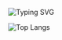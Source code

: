 ![Typing SVG](https://readme-typing-svg.herokuapp.com?color=%2336BCF7&lines=Welcome+to+my+git+page)

![Top Langs](https://github-readme-stats.vercel.app/api/top-langs/?username=aaalexey05&layout=compact)

